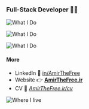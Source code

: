 ### Full-Stack Developer 🧑‍💻

![What I Do](https://skillicons.dev/icons?i=python,django,fastapi,flask,express,php)

![What I Do](https://skillicons.dev/icons?i=vue,nuxt,react,alpinejs,tailwind,sass)

![What I Do](https://skillicons.dev/icons?i=postgres,sqlite,elasticsearch,docker,gitlab,solidity)

#### More

- LinkedIn 💼 [in/AmirTheFree](https://linkedin.com/in/AmirTheFree)
- Website 👉
 **[AmirTheFree.ir](https://AmirTheFree.ir)**
- CV 🫴 _[AmirTheFree.ir/cv](https://AmirTheFree.ir/cv)_

![Where I live](https://skillicons.dev/icons?i=linux,arch,vscode,github,linkedin,obsidian)
